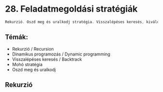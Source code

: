 # 28. Feladatmegoldási stratégiák

```cs
Rekurzió. Oszd meg és uralkodj stratégia. Visszalépéses keresés, kiválogatás, maximum-kiválasztás. Mohó stratégia. Dinamikus programozás.
```

## Témák:

- Rekurzió / Recursion
- Dinamikus programozás / Dynamic programming
- Visszalépéses keresés / Backtrack
- Mohó stratégia
- Oszd meg és uralkodj

## Rekurzió



<br>
<br>
<bry>